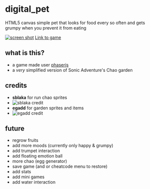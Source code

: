 # digital_pet
HTML5 canvas simple pet that looks for food every so often and gets grumpy when you prevent it from eating

[![screen shot](https://rawgit.com/Wambosa/digital_pet/master/assets/credits/ss.png)](http://shondiaz.com/demo/pet/)
[Link to game](http://shondiaz.com/demo/pet/)

## what is this?
- a game made user [phaserjs](http://phaser.io/)
- a _very_ simplified version of Sonic Adventure's Chao garden

## credits
- **sblaka** for run chao sprites
- ![sblaka credit](https://rawgit.com/Wambosa/digital_pet/master/assets/credits/sblaka.png)
- **egadd** for garden sprites and items
- ![egadd credit](https://rawgit.com/Wambosa/digital_pet/master/assets/credits/egadd.png)

## future
- regrow fruits
- add more moods (currently only happy & grumpy)
- add trumpet interaction
- add floating emotion ball
- more chao (egg generator)
- save game (and or cheatcode menu to restore)
- add stats
- add mini games
- add water interaction